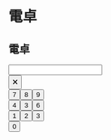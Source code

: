 # 電卓
<html>
  <body>
    <script src="script.js"></script>
    <h2>電卓</h2>
    <input type="number" id="input_field"><br>
    <input type="button" value="🗙" onclick="char_delete()"><br>
    <input type="button" value="7" onclick="input(7)"><input type="button" value="8" onclick="input(8)"><input type="button" value="9" onclick="input(9)"><br>
    <input type="button" value="4" onclick="input(4)"><input type="button" value="3" onclick="input(5)"><input type="button" value="6" onclick="input(6)"><br>
    <input type="button" value="1" onclick="input(1)"><input type="button" value="2" onclick="input(2)"><input type="button" value="3" onclick="input(3)"><br>
    <input type="button" value="0" onclick="input(0)">
  </body>
<html>
